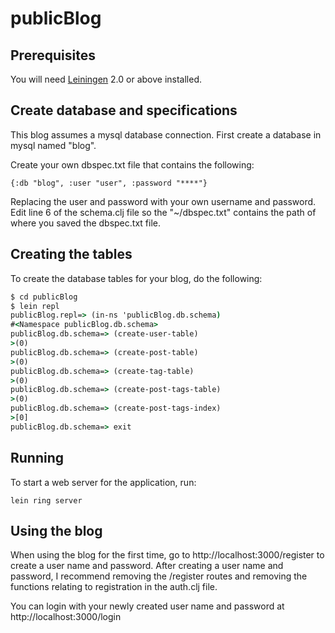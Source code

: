 # publicBlog

## Prerequisites

You will need [Leiningen][1] 2.0 or above installed.

[1]: https://github.com/technomancy/leiningen

## Create database and specifications

This blog assumes a mysql database connection.  First create a database in mysql named "blog".

Create your own dbspec.txt file that contains the following:

	{:db "blog", :user "user", :password "****"}

Replacing the user and password with your own username and password.  Edit line 6 of the schema.clj file so the "~/dbspec.txt" contains the path of where you saved the dbspec.txt file.

## Creating the tables

To create the database tables for your blog, do the following:
```cmd
$ cd publicBlog
$ lein repl
publicBlog.repl=> (in-ns 'publicBlog.db.schema)
#<Namespace publicBlog.db.schema>
publicBlog.db.schema=> (create-user-table)
>(0)
publicBlog.db.schema=> (create-post-table)
>(0)
publicBlog.db.schema=> (create-tag-table)
>(0)
publicBlog.db.schema=> (create-post-tags-table)
>(0)
publicBlog.db.schema=> (create-post-tags-index)
>[0]
publicBlog.db.schema=> exit
```
## Running

To start a web server for the application, run:

    lein ring server

## Using the blog

When using the blog for the first time, go to http://localhost:3000/register to create a user name and password.  After creating a user name and password, I recommend removing the /register routes and removing the functions relating to registration in the auth.clj file.

You can login with your newly created user name and password at http://localhost:3000/login
